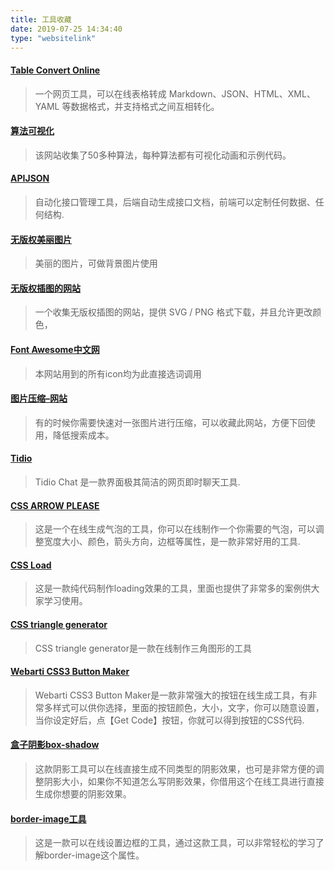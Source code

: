 ```yaml
---
title: 工具收藏
date: 2019-07-25 14:34:40
type: "websitelink"
---
```

#### [Table Convert Online](https://tableconvert.com/)
>一个网页工具，可以在线表格转成 Markdown、JSON、HTML、XML、YAML 等数据格式，并支持格式之间互相转化。

#### [算法可视化](https://algorithm-visualizer.org/branch-and-bound/binary-search)
> 该网站收集了50多种算法，每种算法都有可视化动画和示例代码。

#### [APIJSON](https://github.com/APIJSON/APIJSON)
>自动化接口管理工具，后端自动生成接口文档，前端可以定制任何数据、任何结构.

#### [无版权美丽图片](https://www.ssyer.com/home)
>美丽的图片，可做背景图片使用

#### [无版权插图的网站](https://gallery.manypixels.co/category)
>一个收集无版权插图的网站，提供 SVG / PNG 格式下载，并且允许更改颜色，

#### [Font Awesome中文网](http://www.fontawesome.com.cn/faicons/)
> 本网站用到的所有icon均为此直接选词调用

#### [图片压缩–网站](https://www.iloveimg.com/zh-cn/compress-image/compress-jpg)
>有的时候你需要快速对一张图片进行压缩，可以收藏此网站，方便下回使用，降低搜索成本。

#### [Tidio](https://www.tidio.com/panel/dashboard)
> Tidio Chat 是一款界面极其简洁的网页即时聊天工具.

#### [CSS ARROW PLEASE](http://www.cssarrowplease.com/)
>这是一个在线生成气泡的工具，你可以在线制作一个你需要的气泡，可以调整宽度大小、颜色，箭头方向，边框等属性，是一款非常好用的工具.

#### [CSS Load](https://icons8.com/cssload/)
>这是一款纯代码制作loading效果的工具，里面也提供了非常多的案例供大家学习使用。

#### [CSS triangle generator](http://apps.eky.hk/css-triangle-generator/)
>CSS triangle generator是一款在线制作三角图形的工具

#### [Webarti CSS3 Button Maker](https://www.bestcssbuttongenerator.com/)
> Webarti CSS3 Button Maker是一款非常强大的按钮在线生成工具，有非常多样式可以供你选择，里面的按钮颜色，大小，文字，你可以随意设置，当你设定好后，点【Get Code】按钮，你就可以得到按钮的CSS代码.

#### [盒子阴影box-shadow](https://www.themeshock.com/css-drop-shadow/)
>这款阴影工具可以在线直接生成不同类型的阴影效果，也可是非常方便的调整阴影大小，如果你不知道怎么写阴影效果，你借用这个在线工具进行直接生成你想要的阴影效果。

#### [border-image工具](https://border-image.com/)
>这是一款可以在线设置边框的工具，通过这款工具，可以非常轻松的学习了解border-image这个属性。
